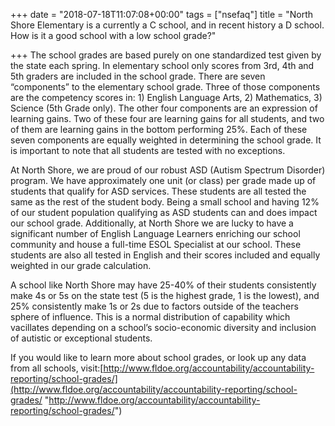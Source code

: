 +++
date = "2018-07-18T11:07:08+00:00"
tags = ["nsefaq"]
title = "North Shore Elementary is a currently a C school, and in recent history a D school. How is it a good school with a low school grade?"

+++
The school grades are based purely on one standardized test given by the state each spring. In elementary school only scores from 3rd, 4th and 5th graders are included in the school grade. There are seven “components” to the elementary school grade. Three of those components are the competency scores in: 1) English Language Arts, 2) Mathematics, 3) Science (5th Grade only). The other four components are an expression of learning gains. Two of these four are learning gains for all students, and two of them are learning gains in the bottom performing 25%. Each of these seven components are equally weighted in determining the school grade. It is important to note that all students are tested with no exceptions.

At North Shore, we are proud of our robust ASD (Autism Spectrum Disorder) program. We have approximately one unit (or class) per grade made up of students that qualify for ASD services. These students are all tested the same as the rest of the student body. Being a small school and having 12% of our student population qualifying as ASD students can and does impact our school grade. Additionally, at North Shore we are lucky to have a significant number of English Language Learners enriching our school community and house a full-time ESOL Specialist at our school. These students are also all tested in English and their scores included and equally weighted in our grade calculation.

A school like North Shore may have 25-40% of their students consistently make 4s or 5s on the state test (5 is the highest grade, 1 is the lowest), and 25% consistently make 1s or 2s due to factors outside of the teachers sphere of influence. This is a normal distribution of capability which vacillates depending on a school’s socio-economic diversity and inclusion of autistic or exceptional students.

If you would like to learn more about school grades, or look up any data from all schools, visit:[http://www.fldoe.org/accountability/accountability-reporting/school-grades/](http://www.fldoe.org/accountability/accountability-reporting/school-grades/ "http://www.fldoe.org/accountability/accountability-reporting/school-grades/")